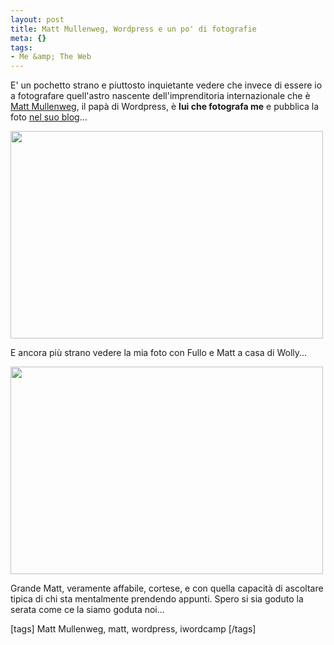 ```yaml
--- 
layout: post
title: Matt Mullenweg, Wordpress e un po' di fotografie
meta: {}
tags: 
- Me &amp; The Web
---
```

E' un pochetto strano e piuttosto inquietante vedere che invece di essere io a fotografare quell'astro nascente dell'imprenditoria internazionale che è [Matt Mullenweg](http://ma.tt/), il papà di Wordpress, è **lui che fotografa me** e pubblica la foto [nel suo blog](http://ma.tt/2008/05/milan-day-one/mat_7074/)...  
  
<img src="http://www.lastknight.com/download//mat_7074-840x558.jpg" alt="" title="mat_7074-840x558" width="500" height="332" class="aligncenter size-full wp-image-683" />
  
E ancora più strano vedere la mia foto con Fullo e Matt a casa di Wolly...  
  
<img src="http://www.lastknight.com/download//mat_7137-840x558.jpg" alt="" title="mat_7137-840x558" width="500" height="332" class="aligncenter size-full wp-image-684" />
  
Grande Matt, veramente affabile, cortese, e con quella capacità di ascoltare tipica di chi sta mentalmente prendendo appunti. Spero si sia goduto la serata come ce la siamo goduta noi...  
  
[tags] Matt Mullenweg, matt, wordpress, iwordcamp  [/tags] 
